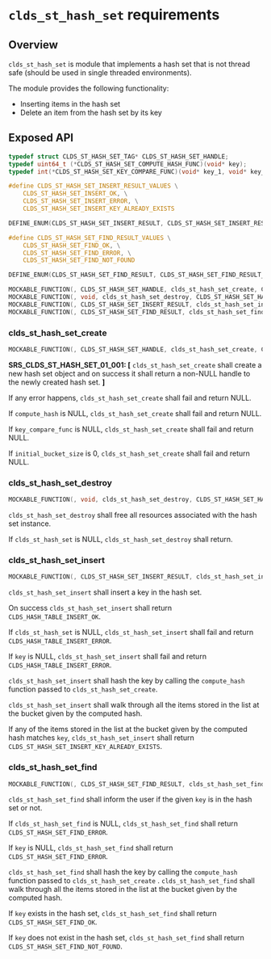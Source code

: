 # `clds_st_hash_set` requirements

## Overview

`clds_st_hash_set` is module that implements a hash set that is not thread safe (should be used in single threaded environments).

The module provides the following functionality:
- Inserting items in the hash set
- Delete an item from the hash set by its key

## Exposed API

```c
typedef struct CLDS_ST_HASH_SET_TAG* CLDS_ST_HASH_SET_HANDLE;
typedef uint64_t (*CLDS_ST_HASH_SET_COMPUTE_HASH_FUNC)(void* key);
typedef int(*CLDS_ST_HASH_SET_KEY_COMPARE_FUNC)(void* key_1, void* key_2);

#define CLDS_ST_HASH_SET_INSERT_RESULT_VALUES \
    CLDS_ST_HASH_SET_INSERT_OK, \
    CLDS_ST_HASH_SET_INSERT_ERROR, \
    CLDS_ST_HASH_SET_INSERT_KEY_ALREADY_EXISTS

DEFINE_ENUM(CLDS_ST_HASH_SET_INSERT_RESULT, CLDS_ST_HASH_SET_INSERT_RESULT_VALUES);

#define CLDS_ST_HASH_SET_FIND_RESULT_VALUES \
    CLDS_ST_HASH_SET_FIND_OK, \
    CLDS_ST_HASH_SET_FIND_ERROR, \
    CLDS_ST_HASH_SET_FIND_NOT_FOUND

DEFINE_ENUM(CLDS_ST_HASH_SET_FIND_RESULT, CLDS_ST_HASH_SET_FIND_RESULT_VALUES);

MOCKABLE_FUNCTION(, CLDS_ST_HASH_SET_HANDLE, clds_st_hash_set_create, CLDS_ST_HASH_SET_COMPUTE_HASH_FUNC, compute_hash, CLDS_ST_HASH_SET_KEY_COMPARE_FUNC, key_compare_func, size_t, initial_bucket_size);
MOCKABLE_FUNCTION(, void, clds_st_hash_set_destroy, CLDS_ST_HASH_SET_HANDLE, clds_st_hash_set);
MOCKABLE_FUNCTION(, CLDS_ST_HASH_SET_INSERT_RESULT, clds_st_hash_set_insert, CLDS_ST_HASH_SET_HANDLE, clds_st_hash_set, void*, key);
MOCKABLE_FUNCTION(, CLDS_ST_HASH_SET_FIND_RESULT, clds_st_hash_set_find, CLDS_ST_HASH_SET_HANDLE, clds_st_hash_set, void*, key);
```

### clds_st_hash_set_create

```c
MOCKABLE_FUNCTION(, CLDS_ST_HASH_SET_HANDLE, clds_st_hash_set_create, CLDS_ST_HASH_SET_COMPUTE_HASH_FUNC, compute_hash, CLDS_ST_HASH_SET_KEY_COMPARE_FUNC, key_compare_func, size_t, initial_bucket_size);
```

**SRS_CLDS_ST_HASH_SET_01_001: [** `clds_st_hash_set_create` shall create a new hash set object and on success it shall return a non-NULL handle to the newly created hash set. **]**

If any error happens, `clds_st_hash_set_create` shall fail and return NULL.

If `compute_hash` is NULL, `clds_st_hash_set_create` shall fail and return NULL.

If `key_compare_func` is NULL, `clds_st_hash_set_create` shall fail and return NULL.

If `initial_bucket_size` is 0, `clds_st_hash_set_create` shall fail and return NULL.

### clds_st_hash_set_destroy

```c
MOCKABLE_FUNCTION(, void, clds_st_hash_set_destroy, CLDS_ST_HASH_SET_HANDLE, clds_st_hash_set);
```

`clds_st_hash_set_destroy` shall free all resources associated with the hash set instance.

If `clds_st_hash_set` is NULL, `clds_st_hash_set_destroy` shall return.

### clds_st_hash_set_insert

```c
MOCKABLE_FUNCTION(, CLDS_ST_HASH_SET_INSERT_RESULT, clds_st_hash_set_insert, CLDS_ST_HASH_SET_HANDLE, clds_st_hash_set, void*, key);
```

`clds_st_hash_set_insert` shall insert a key in the hash set.

On success `clds_st_hash_set_insert` shall return `CLDS_HASH_TABLE_INSERT_OK`.

If `clds_st_hash_set` is NULL, `clds_st_hash_set_insert` shall fail and return `CLDS_HASH_TABLE_INSERT_ERROR`.

If `key` is NULL, `clds_st_hash_set_insert` shall fail and return `CLDS_HASH_TABLE_INSERT_ERROR`.

`clds_st_hash_set_insert` shall hash the key by calling the `compute_hash` function passed to `clds_st_hash_set_create`.

`clds_st_hash_set_insert` shall walk through all the items stored in the list at the bucket given by the computed hash.

If any of the items stored in the list at the bucket given by the computed hash matches `key`, `clds_st_hash_set_insert` shall return `CLDS_ST_HASH_SET_INSERT_KEY_ALREADY_EXISTS`.

### clds_st_hash_set_find

```c
MOCKABLE_FUNCTION(, CLDS_ST_HASH_SET_FIND_RESULT, clds_st_hash_set_find, CLDS_ST_HASH_SET_HANDLE, clds_st_hash_set, void*, key);
```

`clds_st_hash_set_find` shall inform the user if the given `key` is in the hash set or not.

If `clds_st_hash_set_find` is NULL, `clds_st_hash_set_find` shall return `CLDS_ST_HASH_SET_FIND_ERROR`.

If `key` is NULL, `clds_st_hash_set_find` shall return `CLDS_ST_HASH_SET_FIND_ERROR`.

`clds_st_hash_set_find` shall hash the key by calling the `compute_hash` function passed to `clds_st_hash_set_create`
.
`clds_st_hash_set_find` shall walk through all the items stored in the list at the bucket given by the computed hash.

If `key` exists in the hash set, `clds_st_hash_set_find` shall return `CLDS_ST_HASH_SET_FIND_OK`.

If `key` does not exist in the hash set, `clds_st_hash_set_find` shall return `CLDS_ST_HASH_SET_FIND_NOT_FOUND`.
